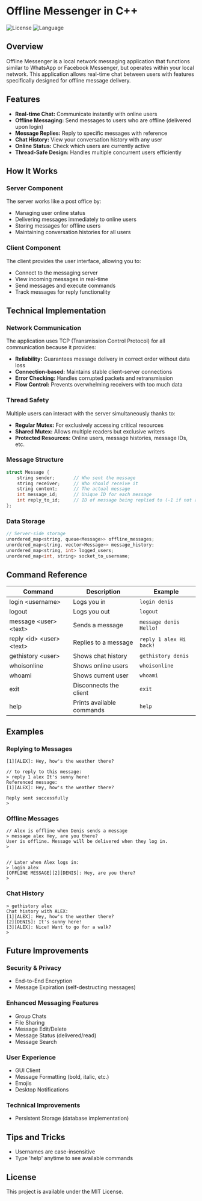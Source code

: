 # Offline Messenger in C++

![License](https://img.shields.io/badge/license-MIT-blue.svg)
![Language](https://img.shields.io/badge/language-C%2B%2B-brightgreen.svg)

## Overview

Offline Messenger is a local network messaging application that functions similar to WhatsApp or Facebook Messenger, but operates within your local network. This application allows real-time chat between users with features specifically designed for offline message delivery.

## Features

- **Real-time Chat:** Communicate instantly with online users
- **Offline Messaging:** Send messages to users who are offline (delivered upon login)
- **Message Replies:** Reply to specific messages with reference
- **Chat History:** View your conversation history with any user
- **Online Status:** Check which users are currently active
- **Thread-Safe Design:** Handles multiple concurrent users efficiently

## How It Works

### Server Component

The server works like a post office by:
- Managing user online status
- Delivering messages immediately to online users
- Storing messages for offline users
- Maintaining conversation histories for all users

### Client Component

The client provides the user interface, allowing you to:
- Connect to the messaging server
- View incoming messages in real-time
- Send messages and execute commands
- Track messages for reply functionality

## Technical Implementation

### Network Communication

The application uses TCP (Transmission Control Protocol) for all communication because it provides:
- **Reliability:** Guarantees message delivery in correct order without data loss
- **Connection-based:** Maintains stable client-server connections
- **Error Checking:** Handles corrupted packets and retransmission
- **Flow Control:** Prevents overwhelming receivers with too much data

### Thread Safety

Multiple users can interact with the server simultaneously thanks to:
- **Regular Mutex:** For exclusively accessing critical resources
- **Shared Mutex:** Allows multiple readers but exclusive writers
- **Protected Resources:** Online users, message histories, message IDs, etc.

### Message Structure

```cpp
struct Message {
    string sender;       // Who sent the message
    string receiver;     // Who should receive it
    string content;      // The actual message
    int message_id;      // Unique ID for each message
    int reply_to_id;     // ID of message being replied to (-1 if not a reply)
};
```

### Data Storage

```cpp
// Server-side storage
unordered_map<string, queue<Message>> offline_messages;
unordered_map<string, vector<Message>> message_history;
unordered_map<string, int> logged_users;
unordered_map<int, string> socket_to_username;
```

## Command Reference

| Command | Description | Example |
|---------|-------------|---------|
| login \<username\> | Logs you in | `login denis` |
| logout | Logs you out | `logout` |
| message \<user\> \<text\> | Sends a message | `message denis Hello!` |
| reply \<id\> \<user\> \<text\> | Replies to a message | `reply 1 alex Hi back!` |
| gethistory \<user\> | Shows chat history | `gethistory denis` |
| whoisonline | Shows online users | `whoisonline` |
| whoami | Shows current user | `whoami` |
| exit | Disconnects the client | `exit` |
| help | Prints available commands | `help` |

## Examples

### Replying to Messages

```
[1][ALEX]: Hey, how's the weather there?

// to reply to this message:
> reply 1 alex It's sunny here!
Referenced message:
[1][ALEX]: Hey, how's the weather there?

Reply sent successfully
>
```

### Offline Messages

```
// Alex is offline when Denis sends a message
> message alex Hey, are you there?
User is offline. Message will be delivered when they log in.
>


// Later when Alex logs in:
> login alex
[OFFLINE MESSAGE][2][DENIS]: Hey, are you there?
>
```

### Chat History

```
> gethistory alex
Chat history with ALEX:
[1][ALEX]: Hey, how's the weather there?
[2][DENIS]: It's sunny here!
[3][ALEX]: Nice! Want to go for a walk?
>
```

## Future Improvements

### Security & Privacy
- End-to-End Encryption
- Message Expiration (self-destructing messages)

### Enhanced Messaging Features
- Group Chats
- File Sharing
- Message Edit/Delete
- Message Status (delivered/read)
- Message Search

### User Experience
- GUI Client
- Message Formatting (bold, italic, etc.)
- Emojis
- Desktop Notifications

### Technical Improvements
- Persistent Storage (database implementation)

## Tips and Tricks
- Usernames are case-insensitive
- Type 'help' anytime to see available commands

## License
This project is available under the MIT License.
